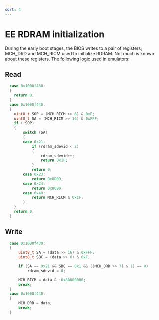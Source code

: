 ```yaml
---
sort: 4
---
```

# EE RDRAM initialization

During the early boot stages, the BIOS writes to a pair of registers; MCH_DRD and MCH_RICM used to initialize RDRAM. Not much is known about these registers. The following logic used in emulators:

## Read
```c
  case 0x1000f430:
  {
    return 0;
  }
  case 0x1000f440:
  {
    uint8_t SOP = (MCH_RICM >> 6) & 0xF;
    uint8_t SA = (MCH_RICM >> 16) & 0xFFF;
    if (!SOP)
    {
        switch (SA)
        {
        case 0x21:
            if (rdram_sdevid < 2)
            {
                rdram_sdevid++;
                return 0x1F;
            }
            return 0;
        case 0x23:
            return 0x0D0D;
        case 0x24:
            return 0x0090;
        case 0x40:
            return MCH_RICM & 0x1F;
        }
    }
    return 0;
  }
```

## Write
```c
  case 0x1000f430:
  {
      uint8_t SA = (data >> 16) & 0xFFF;
      uint8_t SBC = (data >> 6) & 0xF;

      if (SA == 0x21 && SBC == 0x1 && ((MCH_DRD >> 7) & 1) == 0)
          rdram_sdevid = 0;

      MCH_RICM = data & ~0x80000000;
      break;
  }
  case 0x1000f440:
  {
      MCH_DRD = data;
      break;
  }
```
